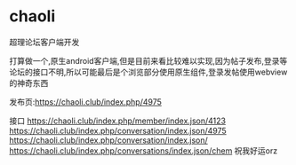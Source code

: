 # chaoli
超理论坛客户端开发

打算做一个,原生android客户端,但是目前来看比较难以实现,因为帖子发布,登录等论坛的接口不明,所以可能最后是个浏览部分使用原生组件,登录发帖使用webview的神奇东西

发布页:https://chaoli.club/index.php/4975

接口
https://chaoli.club/index.php/member/index.json/4123
https://chaoli.club/index.php/conversation/index.json/4975
https://chaoli.club/index.php/conversation/index.json/
https://chaoli.club/index.php/conversations/index.json/chem
祝我好运orz
